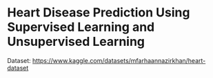 # Heart Disease Prediction Using Supervised Learning and Unsupervised Learning

Dataset: https://www.kaggle.com/datasets/mfarhaannazirkhan/heart-dataset
